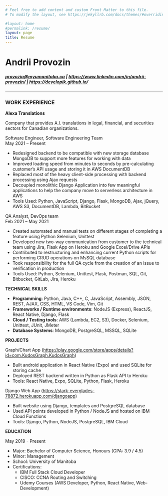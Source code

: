 ```yaml
---
# Feel free to add content and custom Front Matter to this file.
# To modify the layout, see https://jekyllrb.com/docs/themes/#overriding-theme-defaults

#layout: home
#permalink: /resume/
layout: page
title: Resume
---
```




# Andrii Provozin
##### provozia@myumanitoba.ca | https://www.linkedin.com/in/andrii-provozin/ | https://developik.github.io/
<hr>

### WORK EXPERIENCE  

<b>Alexa Translations</b>  

Company that provides A.I. translations in legal, financial, and securities sectors for Canadian organizations.    

Software Engineer, Software Engineering Team  
May 2021 – Present  
- Redesigned backend to be compatible with new storage database MongoDB to support more features for working with data
- Improved loading speed from minutes to seconds by pre-calculating customer’s API usage and storing it in AWS DocumentDB
- Replaced most of the heavy client-side processing with backend processing using Ajax requests
- Decoupled monolithic Django Application into few meaningful applications to help the company move to serverless architecture in AWS
- Tools Used: Python, JavaScript, Django, Flask, MongoDB, Ajax, jQuery, AWS S3, DocumentDB, Lambda, BitBucket

QA Analyst, DevOps team  
Feb 2021 – May 2021  
- Created automated and manual tests on different stages of completing a feature using Python Selenium, Unittest
- Developed new two-way communication from customer to the technical team using Jira, Flask App on Heroku and Google Excel/Drive APIs
- Contributed to restructuring and enhancing current Python scripts for performing CRUD operations on MsSQL database
- Took responsibility for the full QA cycle from the creation of an issue to verification in production
- Tools Used: Python, Selenium, Unittest, Flask, Postman, SQL, Git, Bitbucket, GitLab, Jira, Heroku

<b>TECHNICAL SKILLS</b>  
- <b>Programming</b>: Python, Java, C++, C, JavaScript, Assembly, JSON, REST, AJAX, CSS, HTML, VS Code, Vim, Git
- <b>Frameworks / Runtime environments</b>: NodeJS (Express), ReactJS, React Native, Django, Flask
- <b>Cloud / Testing tools</b>: AWS (Lambda, EC2, S3), Docker, Selenium, Unittest, JUnit, JMeter 
- <b>Database Systems</b>: MongoDB, PostgreSQL, MSSQL, SQLite 

<b>PROJECTS</b>   
  
Graph/Chart App (https://play.google.com/store/apps/details?id=com.KudosGraph.KudosGraph)  
- Built android application in React Native (Expo) and used SQLite for storing cache
- Deployed REST backend written in Python as Flask API to Heroku
- Tools: React Native, Expo, SQLite, Python, Flask, Heroku
  
Django Web App (https://stark-everglades-78872.herokuapp.com/djangoapp)  
- Built website using Django, templates and PostgreSQL database
- Used API points developed in Python / NodeJS and hosted on IBM Cloud Functions
- Tools: Django, Python, NodeJS, PostgreSQL, IBM Cloud
  
<b>EDUCATION</b>  
  
May 2019 - Present  
- Major: Bachelor of Computer Science, Honours (GPA: 3.9 / 4.5)
- Minor: Management
- School: University of Manitoba
- Certifications:
  - IBM Full Stack Cloud Developer
  - CISCO: CCNA Routing and Switching
  - Udemy Courses (AWS Developer, Python, React Native, Web-Development)

